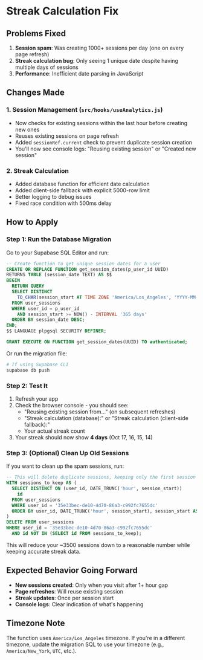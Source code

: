 # Streak Calculation Fix

## Problems Fixed

1. **Session spam**: Was creating 1000+ sessions per day (one on every page refresh)
2. **Streak calculation bug**: Only seeing 1 unique date despite having multiple days of sessions
3. **Performance**: Inefficient date parsing in JavaScript

## Changes Made

### 1. Session Management (`src/hooks/useAnalytics.js`)

- Now checks for existing sessions within the last hour before creating new ones
- Reuses existing sessions on page refresh
- Added `sessionRef.current` check to prevent duplicate session creation
- You'll now see console logs: "Reusing existing session" or "Created new session"

### 2. Streak Calculation

- Added database function for efficient date calculation
- Added client-side fallback with explicit 5000-row limit
- Better logging to debug issues
- Fixed race condition with 500ms delay

## How to Apply

### Step 1: Run the Database Migration

Go to your Supabase SQL Editor and run:

```sql
-- Create function to get unique session dates for a user
CREATE OR REPLACE FUNCTION get_session_dates(p_user_id UUID)
RETURNS TABLE (session_date TEXT) AS $$
BEGIN
  RETURN QUERY
  SELECT DISTINCT
    TO_CHAR(session_start AT TIME ZONE 'America/Los_Angeles', 'YYYY-MM-DD') as session_date
  FROM user_sessions
  WHERE user_id = p_user_id
    AND session_start >= NOW() - INTERVAL '365 days'
  ORDER BY session_date DESC;
END;
$$ LANGUAGE plpgsql SECURITY DEFINER;

GRANT EXECUTE ON FUNCTION get_session_dates(UUID) TO authenticated;
```

Or run the migration file:

```bash
# If using Supabase CLI
supabase db push
```

### Step 2: Test It

1. Refresh your app
2. Check the browser console - you should see:
   - "Reusing existing session from..." (on subsequent refreshes)
   - "Streak calculation (database):" or "Streak calculation (client-side fallback):"
   - Your actual streak count
3. Your streak should now show **4 days** (Oct 17, 16, 15, 14)

### Step 3: (Optional) Clean Up Old Sessions

If you want to clean up the spam sessions, run:

```sql
-- This will delete duplicate sessions, keeping only the first session of each hour
WITH sessions_to_keep AS (
  SELECT DISTINCT ON (user_id, DATE_TRUNC('hour', session_start))
    id
  FROM user_sessions
  WHERE user_id = '35e33bec-de10-4d70-86a3-c992fc7655dc'
  ORDER BY user_id, DATE_TRUNC('hour', session_start), session_start ASC
)
DELETE FROM user_sessions
WHERE user_id = '35e33bec-de10-4d70-86a3-c992fc7655dc'
  AND id NOT IN (SELECT id FROM sessions_to_keep);
```

This will reduce your ~3500 sessions down to a reasonable number while keeping accurate streak data.

## Expected Behavior Going Forward

- **New sessions created**: Only when you visit after 1+ hour gap
- **Page refreshes**: Will reuse existing session
- **Streak updates**: Once per session start
- **Console logs**: Clear indication of what's happening

## Timezone Note

The function uses `America/Los_Angeles` timezone. If you're in a different timezone, update the migration SQL to use your timezone (e.g., `America/New_York`, `UTC`, etc.).

